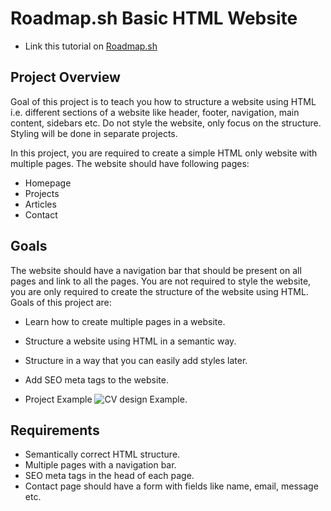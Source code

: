 # Roadmap.sh Basic HTML Website
- Link this tutorial on [Roadmap.sh](https://roadmap.sh/projects/basic-html-website)

## Project Overview
Goal of this project is to teach you how to structure a website using HTML i.e. different sections of a website like header, footer, navigation, main content, sidebars etc. Do not style the website, only focus on the structure. Styling will be done in separate projects.

In this project, you are required to create a simple HTML only website with multiple pages. The website should have following pages:
- Homepage
- Projects
- Articles
- Contact

## Goals
The website should have a navigation bar that should be present on all pages and link to all the pages.
You are not required to style the website, you are only required to create the structure of the website using HTML. Goals of this project are:

- Learn how to create multiple pages in a website.
- Structure a website using HTML in a semantic way.
- Structure in a way that you can easily add styles later.
- Add SEO meta tags to the website.

- Project Example 
 ![CV design Example.](https://assets.roadmap.sh/guest/portfolio-design-83lku.png)


## Requirements 
 - Semantically correct HTML structure.
 - Multiple pages with a navigation bar.
 - SEO meta tags in the head of each page.
 - Contact page should have a form with fields like name, email, message etc.
